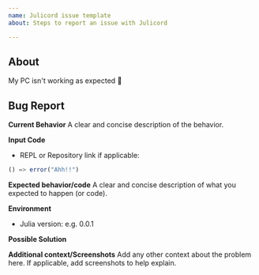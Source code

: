 ```yaml
---
name: Julicord issue template
about: Steps to report an issue with Julicord

---
```


## About
My PC isn't working as expected 🤔


## Bug Report

**Current Behavior**
A clear and concise description of the behavior.

**Input Code**
- REPL or Repository link if applicable:

```julia
() => error("Ahh!!")
```

**Expected behavior/code**
A clear and concise description of what you expected to happen (or code).

**Environment**
- Julia version: e.g. 0.0.1

**Possible Solution**
<!--- Only if you have suggestions on a fix for the bug -->

**Additional context/Screenshots**
Add any other context about the problem here. If applicable, add screenshots to help explain.

